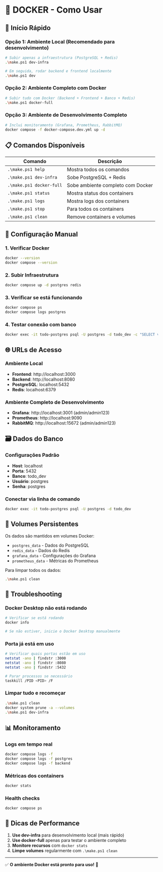 # 🐳 DOCKER - Como Usar

## 🚀 Início Rápido

### Opção 1: Ambiente Local (Recomendado para desenvolvimento)
```bash
# Subir apenas a infraestrutura (PostgreSQL + Redis)
.\make.ps1 dev-infra

# Em seguida, rodar backend e frontend localmente
.\make.ps1 dev
```

### Opção 2: Ambiente Completo com Docker
```bash
# Subir tudo com Docker (Backend + Frontend + Banco + Redis)
.\make.ps1 docker-full
```

### Opção 3: Ambiente de Desenvolvimento Completo
```bash
# Inclui monitoramento (Grafana, Prometheus, RabbitMQ)
docker compose -f docker-compose.dev.yml up -d
```

## 📋 Comandos Disponíveis

| Comando | Descrição |
|---------|-----------|
| `.\make.ps1 help` | Mostra todos os comandos |
| `.\make.ps1 dev-infra` | Sobe PostgreSQL + Redis |
| `.\make.ps1 docker-full` | Sobe ambiente completo com Docker |
| `.\make.ps1 status` | Mostra status dos containers |
| `.\make.ps1 logs` | Mostra logs dos containers |
| `.\make.ps1 stop` | Para todos os containers |
| `.\make.ps1 clean` | Remove containers e volumes |

## 🔧 Configuração Manual

### 1. Verificar Docker
```bash
docker --version
docker compose --version
```

### 2. Subir Infraestrutura
```bash
docker compose up -d postgres redis
```

### 3. Verificar se está funcionando
```bash
docker compose ps
docker compose logs postgres
```

### 4. Testar conexão com banco
```bash
docker exec -it todo-postgres psql -U postgres -d todo_dev -c "SELECT version();"
```

## 🌐 URLs de Acesso

### Ambiente Local
- **Frontend**: http://localhost:3000
- **Backend**: http://localhost:8080
- **PostgreSQL**: localhost:5432
- **Redis**: localhost:6379

### Ambiente Completo de Desenvolvimento
- **Grafana**: http://localhost:3001 (admin/admin123)
- **Prometheus**: http://localhost:9090
- **RabbitMQ**: http://localhost:15672 (admin/admin123)

## 🗃️ Dados do Banco

### Configurações Padrão
- **Host**: localhost
- **Porta**: 5432
- **Banco**: todo_dev
- **Usuário**: postgres
- **Senha**: postgres

### Conectar via linha de comando
```bash
docker exec -it todo-postgres psql -U postgres -d todo_dev
```

## 🔄 Volumes Persistentes

Os dados são mantidos em volumes Docker:
- `postgres_data` - Dados do PostgreSQL
- `redis_data` - Dados do Redis
- `grafana_data` - Configurações do Grafana
- `prometheus_data` - Métricas do Prometheus

Para limpar todos os dados:
```bash
.\make.ps1 clean
```

## 🚨 Troubleshooting

### Docker Desktop não está rodando
```bash
# Verificar se está rodando
docker info

# Se não estiver, inicie o Docker Desktop manualmente
```

### Porta já está em uso
```bash
# Verificar quais portas estão em uso
netstat -ano | findstr :3000
netstat -ano | findstr :8080
netstat -ano | findstr :5432

# Parar processos se necessário
taskkill /PID <PID> /F
```

### Limpar tudo e recomeçar
```bash
.\make.ps1 clean
docker system prune -a --volumes
.\make.ps1 dev-infra
```

## 📊 Monitoramento

### Logs em tempo real
```bash
docker compose logs -f
docker compose logs -f postgres
docker compose logs -f backend
```

### Métricas dos containers
```bash
docker stats
```

### Health checks
```bash
docker compose ps
```

## 🎯 Dicas de Performance

1. **Use dev-infra** para desenvolvimento local (mais rápido)
2. **Use docker-full** apenas para testar o ambiente completo
3. **Monitore recursos** com `docker stats`
4. **Limpe volumes** regularmente com `.\make.ps1 clean`

---

✅ **O ambiente Docker está pronto para uso!** 🚀
